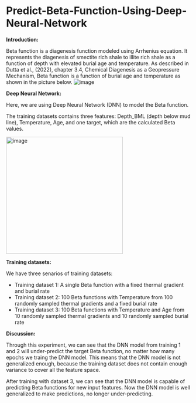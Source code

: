 # Predict-Beta-Function-Using-Deep-Neural-Network

**Introduction:**

Beta function is a diagenesis function modeled using Arrhenius equation. It represents the diagenesis of smectite rich shale to illite rich shale as a function of depth with elevated burial age and temperature. As described in Dutta et al., (2022), chapter 3.4, Chemical Diagenesis as a Geopressure Mechanism, Beta function is a function of burial age and temperature as shown in the picture below.
![image](https://github.com/user-attachments/assets/53517f01-49eb-41a4-b470-d714f6d9a922)

**Deep Neural Network:**

Here, we are using Deep Neural Network (DNN) to model the Beta function.

The training datasets contains three features: Depth_BML (depth below mud line), Temperature, Age, and one target, which are the calculated Beta values.

<img width="319" alt="image" src="https://github.com/user-attachments/assets/7041b3ce-1092-4b74-ba37-e48d85f7acc9">


**Training datasets:**

We have three senarios of training datasets:

*  Training dataset 1: A single Beta function with a fixed thermal gradient and burial rate
*  Training dataset 2: 100 Beta functions with Temperature from 100 randomly sampled thermal gradients and a fixed burial rate 
*  Training dataset 3: 100 Beta functions with Temperature and Age from 10 randomly sampled thermal gradients and 10 randomly sampled burial rate

**Discussion:**

Through this experiment, we can see that the DNN model from training 1 and 2 will under-predict the target Beta function, no matter how many epochs we traing the DNN model. This means that the DNN model is not generalized enough, because the training dataset does not contain enough variance to cover all the feature space. 

After training with dataset 3, we can see that the DNN model is capable of predicting Beta functions for new input features. Now the DNN model is well generalized to make predictions, no longer under-predicting.


